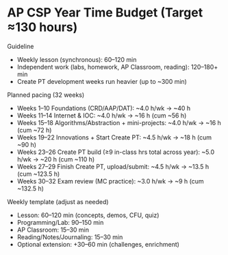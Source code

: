 # AP CSP Year Time Budget (Target ≈130 hours)

Guideline
- Weekly lesson (synchronous): 60–120 min
- Independent work (labs, homework, AP Classroom, reading): 120–180+ min
- Create PT development weeks run heavier (up to ~300 min)

Planned pacing (32 weeks)
- Weeks 1–10 Foundations (CRD/AAP/DAT): ~4.0 h/wk → ~40 h
- Weeks 11–14 Internet & IOC: ~4.0 h/wk → ~16 h (cum ~56 h)
- Weeks 15–18 Algorithms/Abstraction + mini-projects: ~4.0 h/wk → ~16 h (cum ~72 h)
- Weeks 19–22 Innovations + Start Create PT: ~4.5 h/wk → ~18 h (cum ~90 h)
- Weeks 23–26 Create PT build (≥9 in-class hrs total across year): ~5.0 h/wk → ~20 h (cum ~110 h)
- Weeks 27–29 Finish Create PT, upload/submit: ~4.5 h/wk → ~13.5 h (cum ~123.5 h)
- Weeks 30–32 Exam review (MC practice): ~3.0 h/wk → ~9 h (cum ~132.5 h)

Weekly template (adjust as needed)
- Lesson: 60–120 min (concepts, demos, CFU, quiz)
- Programming/Lab: 90–150 min
- AP Classroom: 15–30 min
- Reading/Notes/Journaling: 15–30 min
- Optional extension: +30–60 min (challenges, enrichment)